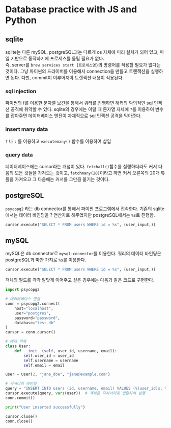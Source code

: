 # Database practice with JS and Python

## sqlite
sqlite는 다른 mySQL, postgreSQL과는 다르게 os 자체에 미리 설치가 되어 있고, 파일 기반으로 동작하기에 프로세스를 돌릴 필요가 없다.<br />
즉, server를 `brew services start {프로세스명}`의 명령어를 적용할 필요가 없다는 것이다. 그냥 파이썬의 드라이버를 이용해서 connection을 만들고 트랜잭션을 실행하면 된다. 다만, commit이 이루어져야 트랜잭션 내용이 적용된다.

### sql injection
파이썬의 f를 이용한 문자열 보간을 통해서 쿼라를 진행하면 해커의 악의적인 sql 인젝션 공격에 취약할 수 있다. sqlite의 경우에는 이럴 때 문자열 자체에 `?`를 이용하여 변수를 잡아주면 데이터베이스 엔진이 자체적으로 sql 인젝션 공격을 막아준다.

### insert many data
`?` 나 `:` 를 이용하고 `executemany()` 함수를 이용하여 삽입

### query data
데이터베이스에는 cursor라는 개념이 있다. `fetchall()`함수를 실행하더라도 커서 다음의 모든 것들을 가져오는 것이고, `fetchmany(20)`이라고 하면 커서 오른쪽의 20개 튜플을 가져오고 그 다음에는 커서를 그만큼 옮기는 것이다.


## postgreSQL
`psycopg2` 라는 db connector를 통해서 파이썬 프로그램에서 접속한다. 기존의 sqlite에서는 데이터 바인딩을 ? 연산자로 해주었지만 postgreSQL에서는 `%s`로 진행함.

``` python
cursor.execute("SELECT * FROM users WHERE id = %s", (user_input,))
```

## mySQL
mySQL은 db connector로 `mysql-connector`를 이용한다. 쿼리의 데이터 바인딩은 postgreSQL과 마찬 가지로 `%s`를 이용한다.

``` python
cursor.execute("SELECT * FROM users WHERE id = %s", (user_input,))
```

객체의 필드를 각각 알맞게 이어주고 싶은 경우에는 다음과 같은 코드로 구현한다.
``` python
import psycopg2

# 데이터베이스 연결
conn = psycopg2.connect(
    host="localhost",
    user="postgres",
    password="password",
    database="test_db"
)
cursor = conn.cursor()

# 예제 객체
class User:
    def __init__(self, user_id, username, email):
        self.user_id = user_id
        self.username = username
        self.email = email

user = User(2, "jane_doe", "jane@example.com")

# 딕셔너리 바인딩
query = "INSERT INTO users (id, username, email) VALUES (%(user_id)s, %(username)s, %(email)s);"
cursor.execute(query, vars(user))  # 객체를 딕셔너리로 변환하여 실행
conn.commit()

print("User inserted successfully")

cursor.close()
conn.close()
```